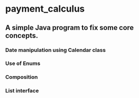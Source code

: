 # payment_calculus

## A simple Java program to fix some core concepts.

### Date manipulation using Calendar class

### Use of Enums

### Composition

### List interface
